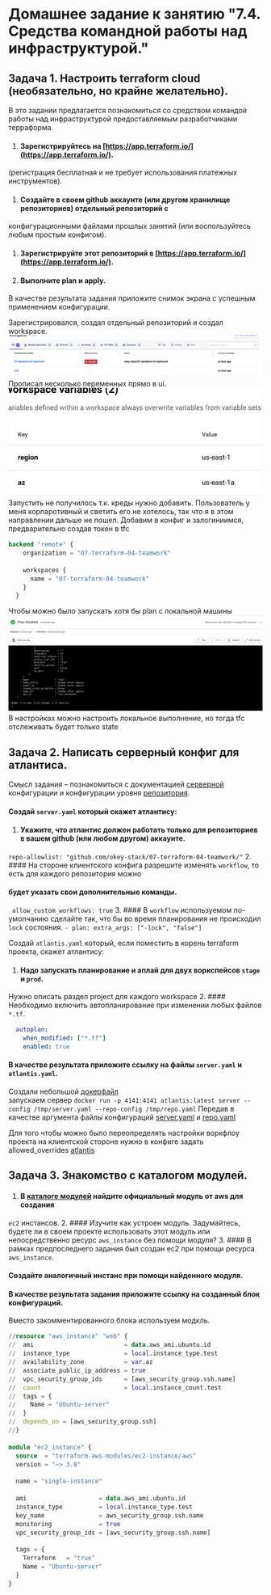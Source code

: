 # Домашнее задание к занятию "7.4. Средства командной работы над инфраструктурой."

## Задача 1. Настроить terraform cloud (необязательно, но крайне желательно).

В это задании предлагается познакомиться со средством командой работы над инфраструктурой предоставляемым
разработчиками терраформа. 

1. #### Зарегистрируйтесь на [https://app.terraform.io/](https://app.terraform.io/).
(регистрация бесплатная и не требует использования платежных инструментов).
1. #### Создайте в своем github аккаунте (или другом хранилище репозиториев) отдельный репозиторий с
 конфигурационными файлами прошлых занятий (или воспользуйтесь любым простым конфигом).
1. #### Зарегистрируйте этот репозиторий в [https://app.terraform.io/](https://app.terraform.io/).
1. #### Выполните plan и apply. 

В качестве результата задания приложите снимок экрана с успешным применением конфигурации.

Зарегистрировался, создал отдельный репозиторий и создал workspace. 
![workspaces](img/tfc_workspace.png)
Прописал несколько переменных прямо в ui.  
![vard](img/tfc_vars.png)  
Запустить не получилось т.к. креды нужно добавить. Пользователь у меня корпаротивный и светить его не хотелось, так что я 
в этом направлении дальше не пошел.
Добавим в конфиг и залогиниимся, предварительно создав токен в tfc
```terraform
backend "remote" {
    organization = "07-terraform-04-teamwork"

    workspaces {
      name = "07-terraform-04-teamwork"
    }
  }
```
Чтобы можно было запускать хотя бы plan с локальной машины
![plan](img/tfc_plan.png)  
В настройках можно настроить локальное выполнение, но тогда tfc отслеживать будет только state

## Задача 2. Написать серверный конфиг для атлантиса. 

Смысл задания – познакомиться с документацией 
 [серверной](https://www.runatlantis.io/docs/server-side-repo-config.html) конфигурации и конфигурации уровня 
 [репозитория](https://www.runatlantis.io/docs/repo-level-atlantis-yaml.html).

#### Создай `server.yaml` который скажет атлантису:
1. #### Укажите, что атлантис должен работать только для репозиториев в вашем github (или любом другом) аккаунте.
  ```repo-allowlist: "github.com/okey-stack/07-terraform-04-teamwork/"```
2. #### На стороне клиентского конфига разрешите изменять `workflow`, то есть для каждого репозитория можно 
#### будет указать свои дополнительные команды.
  ``` allow_custom_workflows: true```
3. #### В `workflow` используемом по-умолчанию сделайте так, что бы во время планирования не происходил `lock` состояния.
  ```- plan: extra_args: ["-lock", "false"]```

Создай `atlantis.yaml` который, если поместить в корень terraform проекта, скажет атлантису:
1. #### Надо запускать планирование и аплай для двух воркспейсов `stage` и `prod`.
  Нужно описать раздел project для каждого workspace
2. #### Необходимо включить автопланирование при изменении любых файлов `*.tf`.
```yaml
  autoplan:
    when_modified: ["*.tf"]
    enabled: true
```
#### В качестве результата приложите ссылку на файлы `server.yaml` и `atlantis.yaml`.

Создали небольшой [докерфайл](atlantis-dockerfile)  
запускаем сервер ```docker run -p 4141:4141 atlantis:latest server --config /tmp/server.yaml --repo-config /tmp/repo.yaml```
Передав в качестве аргумента файлы конфигураций [server.yaml](server.yaml) и [repo.yaml](repo.yaml)

Для того чтобы можно было переопределять настройки воркфлоу проекта на клиентской стороне нужно в конфиге задать allowed_overrides
[atlantis](atlantis.yaml)

## Задача 3. Знакомство с каталогом модулей. 

1. ####  В [каталоге модулей](https://registry.terraform.io/browse/modules) найдите официальный модуль от aws для создания
`ec2` инстансов. 
2. ####  Изучите как устроен модуль. Задумайтесь, будете ли в своем проекте использовать этот модуль или непосредственно 
ресурс `aws_instance` без помощи модуля?
3. ####  В рамках предпоследнего задания был создан ec2 при помощи ресурса `aws_instance`. 
#### Создайте аналогичный инстанс при помощи найденного модуля.   

#### В качестве результата задания приложите ссылку на созданный блок конфигураций. 
Вместо закомментированного блока используем модкль. 
```terraform
//resource "aws_instance" "web" {
//  ami                         = data.aws_ami.ubuntu.id
//  instance_type               = local.instance_type.test
//  availability_zone           = var.az
//  associate_public_ip_address = true
//  vpc_security_group_ids      = [aws_security_group.ssh.name]
//  count                       = local.instance_count.test
//  tags = {
//    Name = "Ubuntu-server"
//  }
//  depends_on = [aws_security_group.ssh]
//}

module "ec2_instance" {
  source  = "terraform-aws-modules/ec2-instance/aws"
  version = "~> 3.0"

  name = "single-instance"

  ami                    = data.aws_ami.ubuntu.id
  instance_type          = local.instance_type.test
  key_name               = aws_security_group.ssh.name
  monitoring             = true
  vpc_security_group_ids = [aws_security_group.ssh.name]

  tags = {
    Terraform   = "true"
    Name = "Ubuntu-server"
  }
}
```